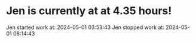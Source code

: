 # Jen is currently at at 4.35 hours!
Jen started work at: 2024-05-01 03:53:43
Jen stopped work at: 2024-05-01 08:14:43
